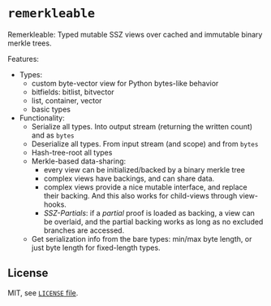 # `remerkleable`

Remerkleable: Typed mutable SSZ views over cached and immutable binary merkle trees.

Features:
- Types:
    - custom byte-vector view for Python bytes-like behavior
    - bitfields: bitlist, bitvector
    - list, container, vector
    - basic types
- Functionality:
    - Serialize all types. Into output stream (returning the written count) and as `bytes`
    - Deserialize all types. From input stream (and scope) and from `bytes`
    - Hash-tree-root all types
    - Merkle-based data-sharing:
        - every view can be initialized/backed by a binary merkle tree
        - complex views have backings, and can share data.
        - complex views provide a nice mutable interface, and replace their backing.
          And this also works for child-views through view-hooks.
        - *SSZ-Partials*: if a *partial* proof is loaded as backing, a view can be overlaid,
          and the partial backing works as long as no excluded branches are accessed.
    - Get serialization info from the bare types: min/max byte length, or just byte length for fixed-length types.

 
## License

MIT, see [`LICENSE` file](LICENSE).
